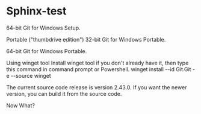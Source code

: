 # Sphinx-test
64-bit Git for Windows Setup.

Portable ("thumbdrive edition")
32-bit Git for Windows Portable.

64-bit Git for Windows Portable.

Using winget tool
Install winget tool if you don't already have it, then type this command in command prompt or Powershell.
winget install --id Git.Git -e --source winget

The current source code release is version 2.43.0. If you want the newer version, you can build it from the source code.

Now What?
